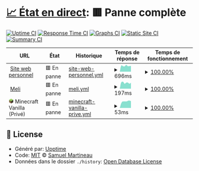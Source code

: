 # [📈 État en direct](https://état.smartineau.me): <!--live status--> **🟥 Panne complète**

[![Uptime CI](https://github.com/Samuel-Martineau/Smartineau.me-État/workflows/Uptime%20CI/badge.svg)](https://github.com/Samuel-Martineau/Smartineau.me-État/actions?query=workflow%3A%22Uptime+CI%22)
[![Response Time CI](https://github.com/Samuel-Martineau/Smartineau.me-État/workflows/Response%20Time%20CI/badge.svg)](https://github.com/Samuel-Martineau/Smartineau.me-État/actions?query=workflow%3A%22Response+Time+CI%22)
[![Graphs CI](https://github.com/Samuel-Martineau/Smartineau.me-État/workflows/Graphs%20CI/badge.svg)](https://github.com/Samuel-Martineau/Smartineau.me-État/actions?query=workflow%3A%22Graphs+CI%22)
[![Static Site CI](https://github.com/Samuel-Martineau/Smartineau.me-État/workflows/Static%20Site%20CI/badge.svg)](https://github.com/Samuel-Martineau/Smartineau.me-État/actions?query=workflow%3A%22Static+Site+CI%22)
[![Summary CI](https://github.com/Samuel-Martineau/Smartineau.me-État/workflows/Summary%20CI/badge.svg)](https://github.com/Samuel-Martineau/Smartineau.me-État/actions?query=workflow%3A%22Summary+CI%22)

<!--start: status pages-->
<!-- This summary is generated by Upptime (https://github.com/upptime/upptime) -->
<!-- Do not edit this manually, your changes will be overwritten -->
<!-- prettier-ignore -->
| URL | État | Historique | Temps de réponse | Temps de fonctionnement |
| --- | ------ | ------- | ------------- | ------ |
| <img alt="" src="https://smartineau.me/favicon.png" height="13"> [Site web personnel](https://smartineau.me) | 🟥 En panne | [site-web-personnel.yml](https://github.com/Samuel-Martineau/Smartineau.me-Etat/commits/HEAD/history/site-web-personnel.yml) | <details><summary><img alt="Graphique du temps de réponse" src="./graphs/site-web-personnel/response-time-week.png" height="20"> 696ms</summary><br><a href="https://état.smartineau.me/history/site-web-personnel"><img alt="Temps de réponse 696" src="https://img.shields.io/endpoint?url=https%3A%2F%2Fraw.githubusercontent.com%2FSamuel-Martineau%2FSmartineau.me-Etat%2FHEAD%2Fapi%2Fsite-web-personnel%2Fresponse-time.json"></a><br><a href="https://état.smartineau.me/history/site-web-personnel"><img alt="Temps de réponse sur 24h 696" src="https://img.shields.io/endpoint?url=https%3A%2F%2Fraw.githubusercontent.com%2FSamuel-Martineau%2FSmartineau.me-Etat%2FHEAD%2Fapi%2Fsite-web-personnel%2Fresponse-time-day.json"></a><br><a href="https://état.smartineau.me/history/site-web-personnel"><img alt="Temps de réponse sur 7j 696" src="https://img.shields.io/endpoint?url=https%3A%2F%2Fraw.githubusercontent.com%2FSamuel-Martineau%2FSmartineau.me-Etat%2FHEAD%2Fapi%2Fsite-web-personnel%2Fresponse-time-week.json"></a><br><a href="https://état.smartineau.me/history/site-web-personnel"><img alt="Temps de réponse sur 30j 696" src="https://img.shields.io/endpoint?url=https%3A%2F%2Fraw.githubusercontent.com%2FSamuel-Martineau%2FSmartineau.me-Etat%2FHEAD%2Fapi%2Fsite-web-personnel%2Fresponse-time-month.json"></a><br><a href="https://état.smartineau.me/history/site-web-personnel"><img alt="Temps de réponse sur 1 an 696" src="https://img.shields.io/endpoint?url=https%3A%2F%2Fraw.githubusercontent.com%2FSamuel-Martineau%2FSmartineau.me-Etat%2FHEAD%2Fapi%2Fsite-web-personnel%2Fresponse-time-year.json"></a></details> | <details><summary><a href="https://état.smartineau.me/history/site-web-personnel">100.00%</a></summary><a href="https://état.smartineau.me/history/site-web-personnel"><img alt="Temps de fonctionnement 100.00%" src="https://img.shields.io/endpoint?url=https%3A%2F%2Fraw.githubusercontent.com%2FSamuel-Martineau%2FSmartineau.me-Etat%2FHEAD%2Fapi%2Fsite-web-personnel%2Fuptime.json"></a><br><a href="https://état.smartineau.me/history/site-web-personnel"><img alt="Temps de fonctionnement sur 24h 100.00%" src="https://img.shields.io/endpoint?url=https%3A%2F%2Fraw.githubusercontent.com%2FSamuel-Martineau%2FSmartineau.me-Etat%2FHEAD%2Fapi%2Fsite-web-personnel%2Fuptime-day.json"></a><br><a href="https://état.smartineau.me/history/site-web-personnel"><img alt="Temps de fonctionnement sur 7j 100.00%" src="https://img.shields.io/endpoint?url=https%3A%2F%2Fraw.githubusercontent.com%2FSamuel-Martineau%2FSmartineau.me-Etat%2FHEAD%2Fapi%2Fsite-web-personnel%2Fuptime-week.json"></a><br><a href="https://état.smartineau.me/history/site-web-personnel"><img alt="Temps de fonctionnement sur 30j 100.00%" src="https://img.shields.io/endpoint?url=https%3A%2F%2Fraw.githubusercontent.com%2FSamuel-Martineau%2FSmartineau.me-Etat%2FHEAD%2Fapi%2Fsite-web-personnel%2Fuptime-month.json"></a><br><a href="https://état.smartineau.me/history/site-web-personnel"><img alt="Temps de fonctionnement sur 1 an 100.00%" src="https://img.shields.io/endpoint?url=https%3A%2F%2Fraw.githubusercontent.com%2FSamuel-Martineau%2FSmartineau.me-Etat%2FHEAD%2Fapi%2Fsite-web-personnel%2Fuptime-year.json"></a></details>
| <img alt="" src="https://favicons.githubusercontent.com/meli.smartineau.me" height="13"> [Meli](https://meli.smartineau.me) | 🟥 En panne | [meli.yml](https://github.com/Samuel-Martineau/Smartineau.me-Etat/commits/HEAD/history/meli.yml) | <details><summary><img alt="Graphique du temps de réponse" src="./graphs/meli/response-time-week.png" height="20"> 197ms</summary><br><a href="https://état.smartineau.me/history/meli"><img alt="Temps de réponse 197" src="https://img.shields.io/endpoint?url=https%3A%2F%2Fraw.githubusercontent.com%2FSamuel-Martineau%2FSmartineau.me-Etat%2FHEAD%2Fapi%2Fmeli%2Fresponse-time.json"></a><br><a href="https://état.smartineau.me/history/meli"><img alt="Temps de réponse sur 24h 197" src="https://img.shields.io/endpoint?url=https%3A%2F%2Fraw.githubusercontent.com%2FSamuel-Martineau%2FSmartineau.me-Etat%2FHEAD%2Fapi%2Fmeli%2Fresponse-time-day.json"></a><br><a href="https://état.smartineau.me/history/meli"><img alt="Temps de réponse sur 7j 197" src="https://img.shields.io/endpoint?url=https%3A%2F%2Fraw.githubusercontent.com%2FSamuel-Martineau%2FSmartineau.me-Etat%2FHEAD%2Fapi%2Fmeli%2Fresponse-time-week.json"></a><br><a href="https://état.smartineau.me/history/meli"><img alt="Temps de réponse sur 30j 197" src="https://img.shields.io/endpoint?url=https%3A%2F%2Fraw.githubusercontent.com%2FSamuel-Martineau%2FSmartineau.me-Etat%2FHEAD%2Fapi%2Fmeli%2Fresponse-time-month.json"></a><br><a href="https://état.smartineau.me/history/meli"><img alt="Temps de réponse sur 1 an 197" src="https://img.shields.io/endpoint?url=https%3A%2F%2Fraw.githubusercontent.com%2FSamuel-Martineau%2FSmartineau.me-Etat%2FHEAD%2Fapi%2Fmeli%2Fresponse-time-year.json"></a></details> | <details><summary><a href="https://état.smartineau.me/history/meli">100.00%</a></summary><a href="https://état.smartineau.me/history/meli"><img alt="Temps de fonctionnement 100.00%" src="https://img.shields.io/endpoint?url=https%3A%2F%2Fraw.githubusercontent.com%2FSamuel-Martineau%2FSmartineau.me-Etat%2FHEAD%2Fapi%2Fmeli%2Fuptime.json"></a><br><a href="https://état.smartineau.me/history/meli"><img alt="Temps de fonctionnement sur 24h 100.00%" src="https://img.shields.io/endpoint?url=https%3A%2F%2Fraw.githubusercontent.com%2FSamuel-Martineau%2FSmartineau.me-Etat%2FHEAD%2Fapi%2Fmeli%2Fuptime-day.json"></a><br><a href="https://état.smartineau.me/history/meli"><img alt="Temps de fonctionnement sur 7j 100.00%" src="https://img.shields.io/endpoint?url=https%3A%2F%2Fraw.githubusercontent.com%2FSamuel-Martineau%2FSmartineau.me-Etat%2FHEAD%2Fapi%2Fmeli%2Fuptime-week.json"></a><br><a href="https://état.smartineau.me/history/meli"><img alt="Temps de fonctionnement sur 30j 100.00%" src="https://img.shields.io/endpoint?url=https%3A%2F%2Fraw.githubusercontent.com%2FSamuel-Martineau%2FSmartineau.me-Etat%2FHEAD%2Fapi%2Fmeli%2Fuptime-month.json"></a><br><a href="https://état.smartineau.me/history/meli"><img alt="Temps de fonctionnement sur 1 an 100.00%" src="https://img.shields.io/endpoint?url=https%3A%2F%2Fraw.githubusercontent.com%2FSamuel-Martineau%2FSmartineau.me-Etat%2FHEAD%2Fapi%2Fmeli%2Fuptime-year.json"></a></details>
| <img alt="" src="https://raw.githubusercontent.com/Samuel-Martineau/Smartineau.me-Etat/master/assets/minecraft.png" height="13"> Minecraft Vanilla (Privé) | 🟥 En panne | [minecraft-vanilla-prive.yml](https://github.com/Samuel-Martineau/Smartineau.me-Etat/commits/HEAD/history/minecraft-vanilla-prive.yml) | <details><summary><img alt="Graphique du temps de réponse" src="./graphs/minecraft-vanilla-prive/response-time-week.png" height="20"> 53ms</summary><br><a href="https://état.smartineau.me/history/minecraft-vanilla-prive"><img alt="Temps de réponse 53" src="https://img.shields.io/endpoint?url=https%3A%2F%2Fraw.githubusercontent.com%2FSamuel-Martineau%2FSmartineau.me-Etat%2FHEAD%2Fapi%2Fminecraft-vanilla-prive%2Fresponse-time.json"></a><br><a href="https://état.smartineau.me/history/minecraft-vanilla-prive"><img alt="Temps de réponse sur 24h 53" src="https://img.shields.io/endpoint?url=https%3A%2F%2Fraw.githubusercontent.com%2FSamuel-Martineau%2FSmartineau.me-Etat%2FHEAD%2Fapi%2Fminecraft-vanilla-prive%2Fresponse-time-day.json"></a><br><a href="https://état.smartineau.me/history/minecraft-vanilla-prive"><img alt="Temps de réponse sur 7j 53" src="https://img.shields.io/endpoint?url=https%3A%2F%2Fraw.githubusercontent.com%2FSamuel-Martineau%2FSmartineau.me-Etat%2FHEAD%2Fapi%2Fminecraft-vanilla-prive%2Fresponse-time-week.json"></a><br><a href="https://état.smartineau.me/history/minecraft-vanilla-prive"><img alt="Temps de réponse sur 30j 53" src="https://img.shields.io/endpoint?url=https%3A%2F%2Fraw.githubusercontent.com%2FSamuel-Martineau%2FSmartineau.me-Etat%2FHEAD%2Fapi%2Fminecraft-vanilla-prive%2Fresponse-time-month.json"></a><br><a href="https://état.smartineau.me/history/minecraft-vanilla-prive"><img alt="Temps de réponse sur 1 an 53" src="https://img.shields.io/endpoint?url=https%3A%2F%2Fraw.githubusercontent.com%2FSamuel-Martineau%2FSmartineau.me-Etat%2FHEAD%2Fapi%2Fminecraft-vanilla-prive%2Fresponse-time-year.json"></a></details> | <details><summary><a href="https://état.smartineau.me/history/minecraft-vanilla-prive">100.00%</a></summary><a href="https://état.smartineau.me/history/minecraft-vanilla-prive"><img alt="Temps de fonctionnement 100.00%" src="https://img.shields.io/endpoint?url=https%3A%2F%2Fraw.githubusercontent.com%2FSamuel-Martineau%2FSmartineau.me-Etat%2FHEAD%2Fapi%2Fminecraft-vanilla-prive%2Fuptime.json"></a><br><a href="https://état.smartineau.me/history/minecraft-vanilla-prive"><img alt="Temps de fonctionnement sur 24h 100.00%" src="https://img.shields.io/endpoint?url=https%3A%2F%2Fraw.githubusercontent.com%2FSamuel-Martineau%2FSmartineau.me-Etat%2FHEAD%2Fapi%2Fminecraft-vanilla-prive%2Fuptime-day.json"></a><br><a href="https://état.smartineau.me/history/minecraft-vanilla-prive"><img alt="Temps de fonctionnement sur 7j 100.00%" src="https://img.shields.io/endpoint?url=https%3A%2F%2Fraw.githubusercontent.com%2FSamuel-Martineau%2FSmartineau.me-Etat%2FHEAD%2Fapi%2Fminecraft-vanilla-prive%2Fuptime-week.json"></a><br><a href="https://état.smartineau.me/history/minecraft-vanilla-prive"><img alt="Temps de fonctionnement sur 30j 100.00%" src="https://img.shields.io/endpoint?url=https%3A%2F%2Fraw.githubusercontent.com%2FSamuel-Martineau%2FSmartineau.me-Etat%2FHEAD%2Fapi%2Fminecraft-vanilla-prive%2Fuptime-month.json"></a><br><a href="https://état.smartineau.me/history/minecraft-vanilla-prive"><img alt="Temps de fonctionnement sur 1 an 100.00%" src="https://img.shields.io/endpoint?url=https%3A%2F%2Fraw.githubusercontent.com%2FSamuel-Martineau%2FSmartineau.me-Etat%2FHEAD%2Fapi%2Fminecraft-vanilla-prive%2Fuptime-year.json"></a></details>

<!--end: status pages-->

## 📄 License

- Généré par: [Upptime](https://github.com/upptime/upptime)
- Code: [MIT](./LICENSE) © [Samuel Martineau](https://état.smartineau.me)
- Données dans le dossier `./history`: [Open Database License](https://opendatacommons.org/licenses/odbl/1-0/)
